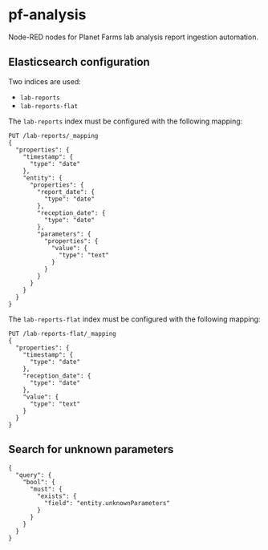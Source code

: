 # pf-analysis

Node-RED nodes for Planet Farms lab analysis report ingestion automation.

## Elasticsearch configuration

Two indices are used:

* `lab-reports`
* `lab-reports-flat`

The `lab-reports` index must be configured with the following mapping:

~~~http
PUT /lab-reports/_mapping
{
  "properties": {
    "timestamp": {
      "type": "date"
    },
    "entity": {
      "properties": {
        "report_date": {
          "type": "date"
        },
        "reception_date": {
          "type": "date"
        },
        "parameters": {
          "properties": {
            "value": {
              "type": "text"
            }
          }
        }
      }
    }
  }
}
~~~

The `lab-reports-flat` index must be configured with the following mapping:

~~~http
PUT /lab-reports-flat/_mapping
{
  "properties": {
    "timestamp": {
      "type": "date"
    },
    "reception_date": {
      "type": "date"
    },
    "value": {
      "type": "text"
    }
  }
}
~~~

## Search for unknown parameters

~~~
{
  "query": {
    "bool": {
      "must": {
        "exists": {
          "field": "entity.unknownParameters"
        }
      }
    }
  }
}
~~~